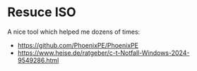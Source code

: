 # Resuce ISO
A nice tool which helped me dozens of times:

- https://github.com/PhoenixPE/PhoenixPE
- https://www.heise.de/ratgeber/c-t-Notfall-Windows-2024-9549286.html
